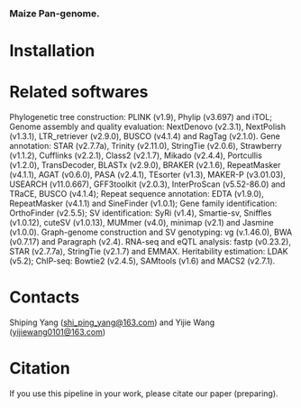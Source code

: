 ### Maize Pan-genome. 

# Installation

# Related softwares
Phylogenetic tree construction: PLINK (v1.9), Phylip (v3.697) and iTOL; Genome assembly and quality evaluation: NextDenovo (v2.3.1), NextPolish (v1.3.1), LTR_retriever (v2.9.0), BUSCO (v4.1.4) and RagTag (v2.1.0). Gene annotation: STAR (v2.7.7a), Trinity (v2.11.0), StringTie (v2.0.6), Strawberry (v1.1.2), Cufflinks (v2.2.1), Class2 (v2.1.7), Mikado (v2.4.4), Portcullis (v1.2.0), TransDecoder, BLASTx (v2.9.0), BRAKER (v2.1.6), RepeatMasker (v4.1.1), AGAT (v0.6.0), PASA (v2.4.1), TEsorter (v1.3), MAKER-P (v3.01.03), USEARCH (v11.0.667), GFF3toolkit (v2.0.3), InterProScan (v5.52-86.0) and TRaCE, BUSCO (v4.1.4); Repeat sequence annotation: EDTA (v1.9.0), RepeatMasker (v4.1.1) and SineFinder (v1.0.1); Gene family identification: OrthoFinder (v2.5.5); SV identification: SyRi (v1.4), Smartie-sv, Sniffles (v1.0.12), cuteSV (v1.0.13), MUMmer (v4.0), minimap (v2.1) and Jasmine (v1.0.0). Graph-genome construction and SV genotyping: vg (v.1.46.0), BWA (v0.7.17) and Paragraph (v2.4). RNA-seq and eQTL analysis: fastp (v0.23.2), STAR (v2.7.7a), StringTie (v2.1.7) and EMMAX. Heritability estimation: LDAK (v5.2); ChIP-seq: Bowtie2 (v2.4.5), SAMtools (v1.6) and MACS2 (v2.7.1). 

# Contacts
Shiping Yang (shi_ping_yang@163.com) and Yijie Wang (yijiewang0101@163.com)

# Citation
If you use this pipeline in your work, please citate our paper (preparing).